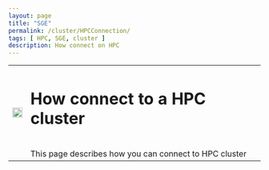```yaml
---
layout: page
title: "SGE"
permalink: /cluster/HPCConnection/
tags: [ HPC, SGE, cluster ]
description: How connect on HPC
---
```

<table class="table-contact">
<tr>
<td><img width="100%" src="{{ site.url }}/images/trainings-linux.png" alt="" />
</td>
<td>
<h1> How connect to a HPC cluster</h1><br />
This page describes how you can connect to HPC cluster
</td>
</tr>
</table>
